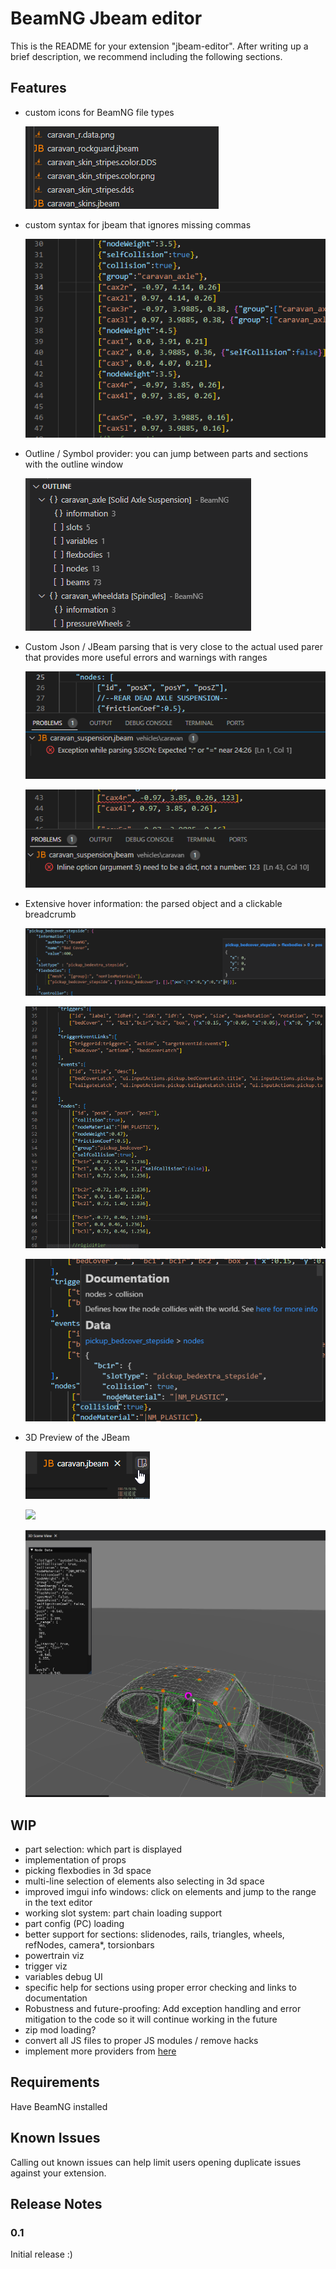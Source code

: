 # BeamNG Jbeam editor

This is the README for your extension "jbeam-editor". After writing up a brief description, we recommend including the following sections.

## Features

* custom icons for BeamNG file types

  ![Custom file icons](assets/fileIcons.png)

* custom syntax for jbeam that ignores missing commas

  ![Missing commas](assets/missingCommas.png)

* Outline / Symbol provider: you can jump between parts and sections with the outline window

  ![Outline working](assets/outline.png)

* Custom Json / JBeam parsing that is very close to the actual used parer that provides more useful errors and warnings with ranges

  ![JSon errors](assets/errJson.png)

  ![JBeam errors](assets/errJBeam.png)

* Extensive hover information: the parsed object and a clickable breadcrumb

  ![Hover](assets/hover.png)

  ![Hover breadcrumbs](assets/hoverBreadcrumbs.gif)

  ![Hover documentation](assets/hoverDocs.png)

* 3D Preview of the JBeam

  ![](assets/previewButton.png)

  ![](assets/threedViewer.gif)

  ![](assets/meshSupport.png)
  


## WIP

* part selection: which part is displayed
* implementation of props
* picking flexbodies in 3d space
* multi-line selection of elements also selecting in 3d space
* improved imgui info windows: click on elements and jump to the range in the text editor
* working slot system: part chain loading support
* part config (PC) loading
* better support for sections: slidenodes, rails, triangles, wheels, refNodes, camera*, torsionbars
* powertrain viz
* trigger viz
* variables debug UI
* specific help for sections using proper error checking and links to documentation
* Robustness and future-proofing: Add exception handling and error mitigation to the code so it will continue working in the future
* zip mod loading?
* convert all JS files to proper JS modules / remove hacks
* implement more providers from [here](https://code.visualstudio.com/api/language-extensions/programmatic-language-features)

## Requirements

Have BeamNG installed

## Known Issues

Calling out known issues can help limit users opening duplicate issues against your extension.

## Release Notes

### 0.1

Initial release :)
